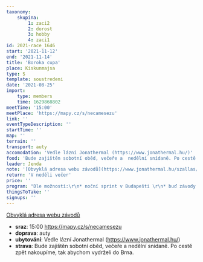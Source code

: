 ```yaml
---
taxonomy:
    skupina:
        1: zaci2
        2: dorost
        3: hobby
        4: zaci1
id: 2021-race_1646
start: '2021-11-12'
end: '2021-11-14'
title: 'Boroka cupa'
place: Kiskunmajsa
type: S
template: soustredeni
date: '2021-08-25'
import:
    type: members
    time: 1629868802
meetTime: '15:00'
meetPlace: 'https://mapy.cz/s/necamesezu'
link: ''
eventTypeDescription: ''
startTime: ''
map: ''
terrain: ''
transport: auty
accomodation: 'Vedle lázní Jonathermal (https://www.jonathermal.hu/)'
food: 'Bude zajištěn sobotní oběd, večeře a  nedělní snídaně. Po cestě zpět nakoupíme, tak abychom vydrželi do Brna.'
leader: Jenda
note: '[Obvyklá adresa webu závodů](https://www.jonathermal.hu/szallas/motelszobak)'
return: 'V neděli večer'
price: ''
program: "Dle možností:\r\n* noční sprint v Budapešti \r\n* buď závody v jalovcových terénech nebo 3 tréninky tamtéž."
thingsToTake: ''
signups: ''
---
```


[Obvyklá adresa webu závodů](https://www.jonathermal.hu/szallas/motelszobak)
* **sraz**: 15:00 https://mapy.cz/s/necamesezu
* **doprava**: auty
* **ubytování**: Vedle lázní Jonathermal (https://www.jonathermal.hu/)
* **strava**: Bude zajištěn sobotní oběd, večeře a  nedělní snídaně. Po cestě zpět nakoupíme, tak abychom vydrželi do Brna.
